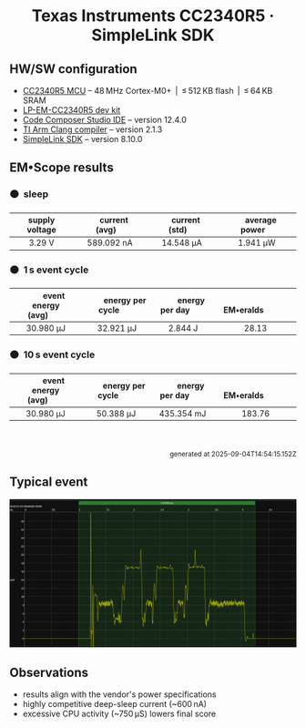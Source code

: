 
<h1 align="center">Texas Instruments CC2340R5 · SimpleLink SDK</h1>

## HW/SW configuration

* [CC2340R5 MCU](https://www.ti.com/product/CC2340R5) &ndash; 48&thinsp;MHz Cortex-M0+ &thinsp;|&thinsp; &le;&thinsp;512&thinsp;KB flash &thinsp;|&thinsp; &le;&thinsp;64&thinsp;KB SRAM
* [LP-EM-CC2340R5 dev kit](https://www.ti.com/tool/LP-EM-CC2340R5)
* [Code Composer Studio IDE](https://www.ti.com/tool/CCSTUDIO) &ndash; version 12.4.0
* [TI Arm Clang compiler](https://www.ti.com/tool/download/ARM-CGT-CLANG) &ndash; version 2.1.3
* [SimpleLink SDK](https://www.ti.com/tool/SIMPLELINK-LOWPOWER-SDK) &ndash; version 8.10.0


## EM&bull;Scope results

<!-- @emscope-pack:start -->


### 🟠&ensp;sleep

| supply voltage | &emsp;current (avg)&emsp; | &emsp;current (std)&emsp; | &emsp;average power&emsp;
|:---:|:---:|:---:|:---:|
| 3.29 V | 589.092 nA |  14.548 µA |   1.941 µW |

### 🟠&ensp;1&thinsp;s event cycle

| &emsp;&emsp;event energy (avg)&emsp;&emsp; | &emsp;&emsp;energy per cycle&emsp;&emsp; | &emsp;&emsp;energy per day&emsp;&emsp; | &emsp;&emsp;&emsp;**EM&bull;eralds**&emsp;&emsp;&emsp;
|:---:|:---:|:---:|:---:|
|  30.980 µJ |  32.921 µJ |   2.844 J | 28.13 |

### 🟠&ensp;10&thinsp;s event cycle

| &emsp;&emsp;event energy (avg)&emsp;&emsp; | &emsp;&emsp;energy per cycle&emsp;&emsp; | &emsp;&emsp;energy per day&emsp;&emsp; | &emsp;&emsp;&emsp;**EM&bull;eralds**&emsp;&emsp;&emsp;
|:---:|:---:|:---:|:---:|
|  30.980 µJ |  50.388 µJ | 435.354 mJ | 183.76 |

<br>
<p align="right"><sub>generated at 2025-09-04T14:54:15.152Z</sub></p>
    

<!-- @emscope-pack:end -->

## Typical event

<p align="center">
    <img src="ti-23-lp-3V3__simplelink__J-event-B.png" alt="Event" width="900">
</p>

## Observations

* results align with the vendor's power specifications
* highly competitive deep-sleep current (~600&thinsp;nA)
* excessive CPU activity (~750&thinsp;&mu;S) lowers final score
